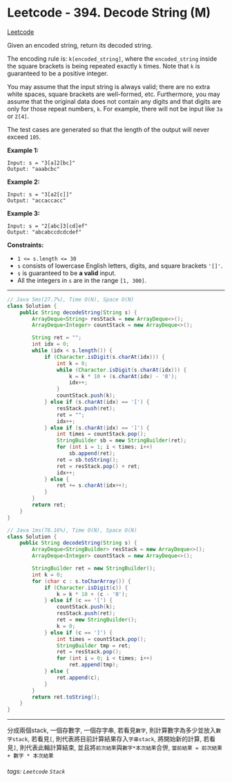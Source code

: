 # Leetcode - 394. Decode String (M)

[Leetcode](https://leetcode.com/problems/decode-string/description/)

Given an encoded string, return its decoded string.

The encoding rule is: `k[encoded_string]`, where the `encoded_string` inside the square brackets is being repeated exactly `k` times. Note that `k` is guaranteed to be a positive integer.

You may assume that the input string is always valid; there are no extra white spaces, square brackets are well-formed, etc. Furthermore, you may assume that the original data does not contain any digits and that digits are only for those repeat numbers, `k`. For example, there will not be input like `3a` or `2[4]`.

The test cases are generated so that the length of the output will never exceed `105`.

**Example 1:**
```
Input: s = "3[a]2[bc]"
Output: "aaabcbc"
```
**Example 2:**
```
Input: s = "3[a2[c]]"
Output: "accaccacc"
```
**Example 3:**
```
Input: s = "2[abc]3[cd]ef"
Output: "abcabccdcdcdef"
```
**Constraints:**

-   `1 <= s.length <= 30`
-   `s` consists of lowercase English letters, digits, and square brackets `'[]'`.
-   `s` is guaranteed to be **a valid** input.
-   All the integers in `s` are in the range `[1, 300]`.

---
```java
// Java 5ms(27.7%), Time O(N), Space O(N)
class Solution {
    public String decodeString(String s) {
        ArrayDeque<String> resStack = new ArrayDeque<>();
        ArrayDeque<Integer> countStack = new ArrayDeque<>();

        String ret = "";
        int idx = 0;
        while (idx < s.length()) {
            if (Character.isDigit(s.charAt(idx))) {
                int k = 0;
                while (Character.isDigit(s.charAt(idx))) {
                    k = k * 10 + (s.charAt(idx) - '0');
                    idx++;
                }
                countStack.push(k);
            } else if (s.charAt(idx) == '[') {
                resStack.push(ret);
                ret = "";
                idx++;
            } else if (s.charAt(idx) == ']') {
                int times = countStack.pop();
                StringBuilder sb = new StringBuilder(ret);
                for (int i = 1; i < times; i++)
                    sb.append(ret);
                ret = sb.toString();
                ret = resStack.pop() + ret;
                idx++;
            } else {
                ret += s.charAt(idx++);
            }
        }
        return ret;
    }
}
```

```java
// Java 1ms(78.16%), Time O(N), Space O(N)
class Solution {
    public String decodeString(String s) {
        ArrayDeque<StringBuilder> resStack = new ArrayDeque<>();
        ArrayDeque<Integer> countStack = new ArrayDeque<>();

        StringBuilder ret = new StringBuilder();
        int k = 0;
        for (char c : s.toCharArray()) {
            if (Character.isDigit(c)) {
                k = k * 10 + (c - '0');
            } else if (c == '[') {
                countStack.push(k);
                resStack.push(ret);
                ret = new StringBuilder();
                k = 0;
            } else if (c == ']') {
                int times = countStack.pop();
                StringBuilder tmp = ret;
                ret = resStack.pop();
                for (int i = 0; i < times; i++)
                    ret.append(tmp);
            } else {
                ret.append(c);
            }
        }
        return ret.toString();
    }
}
```

---

分成兩個stack, 一個存數字, 一個存字串,
若看見`數字`, 則計算數字為多少並放入`數字stack`,
若看見`[`, 則代表將目前計算結果存入`字串stack`, 將開始新的計算,
若看見`]`, 則代表此輪計算結束, 並且將`前次結果`與`數字*本次結果`合併, 
`當前結果 = 前次結果 + 數字 * 本次結果`

###### tags: `Leetcode` `Stack`